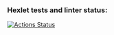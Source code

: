 ### Hexlet tests and linter status:
[![Actions Status](https://github.com/JuanPabloCandia/python-project-174/actions/workflows/hexlet-check.yml/badge.svg)](https://github.com/JuanPabloCandia/python-project-174/actions)